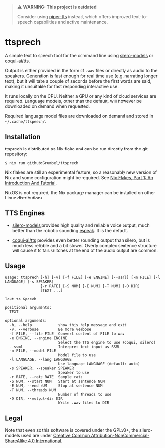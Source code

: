> ⚠️ **WARNING: This project is outdated**
>
> Consider using [piper-tts](https://github.com/rhasspy/piper)
> instead, which offers improved text-to-speech capabilities and
> active maintenance.

ttsprech
========

A simple text to speech tool for the command line using
[silero-models](https://github.com/snakers4/silero-models) or
[coqui-ai/tts](https://github.com/coqui-ai/TTS).

Output is either provided in the form of `.wav` files or directly as
audio to the speakers. Generation is fast enough for real time use
(e.g. narrating longer text), but it will take a couple of seconds
before the first words are said, making it unsuitable for fast
responding interactive use.

It runs locally on the CPU. Neither a GPU or any kind of cloud
services are required. Language models, other than the default, will
however be downloaded on demand when requested.

Required language model files are downloaded on demand and stored in
`~/.cache/ttspeech/`.


Installation
------------

ttsprech is distributed as Nix flake and can be run directly from the
git repository:

    $ nix run github:Grumbel/ttsprech

Nix flakes are still an experimental feature, so a reasonably new
version of Nix and some configuration might be required. See [Nix
Flakes, Part 1: An Introduction And
Tutorial](https://www.tweag.io/blog/2020-05-25-flakes/).

NixOS is not required, the Nix package manager can be installed on
other Linux distributions.


TTS Engines
------------

* [silero-models](https://github.com/snakers4/silero-models) provides
  high quality and reliable voice output, much better than the robotic
  sounding [espeak](http://espeak.sourceforge.net/). It is the default.

* [coqui-ai/tts](https://github.com/coqui-ai/TTS) provides even better
  sounding output than silero, but is much less reliable and a bit
  slower. Overly complex sentence structure will cause it to fail.
  Glitches at the end of the audio output are common.


Usage
-----

    usage: ttsprech [-h] [-v] [-f FILE] [-e ENGINE] [--ssml] [-m FILE] [-l LANGUAGE] [-s SPEAKER]
                    [-r RATE] [-S NUM] [-E NUM] [-T NUM] [-O DIR]
                    [TEXT ...]

    Text to Speech

    positional arguments:
      TEXT

    optional arguments:
      -h, --help            show this help message and exit
      -v, --verbose         Be more verbose
      -f FILE, --file FILE  Convert content of FILE to wav
      -e ENGINE, --engine ENGINE
                            Select the TTS engine to use (coqui, silero)
      --ssml                Interpret text input as SSML
      -m FILE, --model FILE
                            Model file to use
      -l LANGUAGE, --lang LANGUAGE
                            Use language LANGUAGE (default: auto)
      -s SPEAKER, --speaker SPEAKER
                            Speaker to use
      -r RATE, --rate RATE  Sample rate
      -S NUM, --start NUM   Start at sentence NUM
      -E NUM, --end NUM     Stop at sentence NUM
      -T NUM, --threads NUM
                            Number of threads to use
      -O DIR, --output-dir DIR
                            Write .wav files to DIR



Legal
-----

Note that even so this software is covered under the GPLv3+, the
silero-models used are under [Creative Common
Attribution-NonCommercial-ShareAlike 4.0
International](https://github.com/snakers4/silero-models/blob/master/LICENSE).
